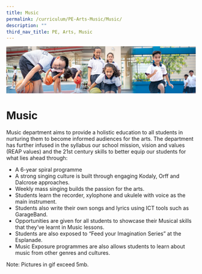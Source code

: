 ```yaml
---
title: Music
permalink: /curriculum/PE-Arts-Music/Music/
description: ""
third_nav_title: PE, Arts, Music
---
```

![](/images/Our%20Learning%20Experiences.jpg)

Music
=====

Music department aims to provide a holistic education to all students in nurturing them to become informed audiences for the arts. The department has further infused in the syllabus our school mission, vision and values (REAP values) and the 21st century skills to better equip our students for what lies ahead through:

  

*   A 6-year spiral programme
*   A strong singing culture is built through engaging Kodaly, Orff and Dalcrose approaches.
*   Weekly mass singing builds the passion for the arts.
*   Students learn the recorder, xylophone and ukulele with voice as the main instrument.
*   Students also write their own songs and lyrics using ICT tools such as GarageBand.
*   Opportunities are given for all students to showcase their Musical skills that they’ve learnt in Music lessons.
*   Students are also exposed to “Feed your Imagination Series” at the Esplanade.
*   Music Exposure programmes are also allows students to learn about music from other genres and cultures.

Note: Pictures in gif exceed 5mb.